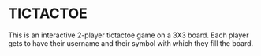 # TICTACTOE
This is an interactive 2-player tictactoe game on a 3X3 board.
Each player gets to have their username and their symbol with which they fill the board.

